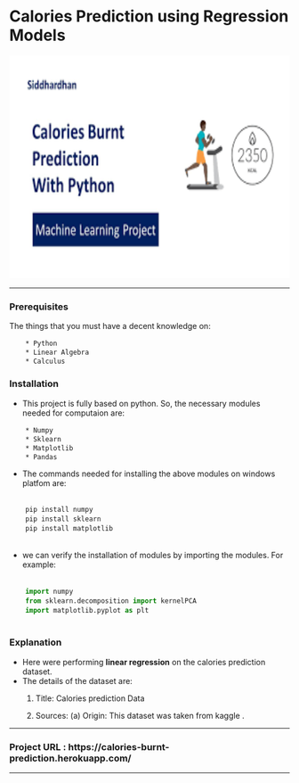 <h1> Calories Prediction using Regression Models </h1>

<img src = '/images/7.png' height = 400 width = 800 >

<hr>

### Prerequisites

The things that you must have a decent knowledge on: 
```
    * Python
    * Linear Algebra
    * Calculus
```

### Installation

* This project is fully based on python. So, the necessary modules needed for computaion are:
```
    * Numpy
    * Sklearn
    * Matplotlib
    * Pandas
```
* The commands needed for installing the above modules on windows platfom are:
```python

    pip install numpy
    pip install sklearn
    pip install matplotlib
 
```
* we can verify the installation of modules by  importing the modules. For example:
```python

    import numpy
    from sklearn.decomposition import kernelPCA 
    import matplotlib.pyplot as plt
    
```
### Explanation 

* Here were performing **linear regression** on the calories prediction dataset.
* The details of the dataset are:
  1. Title: Calories prediction Data

  2. Sources:
    (a) Origin:  This dataset was taken from kaggle .

<hr>
<h3> Project URL : https://calories-burnt-prediction.herokuapp.com/ </h3>
<hr>
